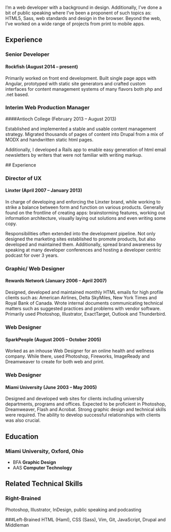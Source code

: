 I’m a web developer with a background in design. Additionally, I’ve done a bit of public speaking where I’ve been a proponent of such topics as: HTML5, Sass, web standards and design in the browser. Beyond the web, I’ve worked on a wide range of projects from print to mobile apps.

## Experience

### Senior Developer

#### Rockfish (August 2014 – present)

Primarily worked on front end development. Built single page apps with Angular, prototyped with static site generators and crafted custom interfaces for content management systems of many flavors both php and .net based.

### Interim Web Production&nbsp;Manager

####Antioch College (February 2013 – August 2013)

<p>Established and implemented a stable and usable content management strategy. Migrated thousands of pages of content into Drupal from a mix of <span class="caps">MODX</span> and handwritten static html&nbsp;pages.</p>

<p>Additionally, I developed a Rails app to enable easy generation of html email newsletters by writers that were not familiar with writing&nbsp;markup.</p>
## Experience

### Director of UX
#### Linxter (April 2007 – January&nbsp;2013)

In charge of developing and enforcing the Linxter brand, while working to strike a balance between form and function on various products. Generally found on the frontline of creating apps: brainstorming features, working out information architecture, visually laying out solutions and even writing some copy.

Responsibilities often extended into the development pipeline. Not only designed the marketing sites established to promote products, but also developed and maintained them. Additionally, spread brand awareness by speaking at many developer conferences and hosting a developer centric podcast for over 3 years.

### Graphic/ Web Designer
#### Rewards Network (January 2006 – April 2007)

Designed, developed and maintained monthly HTML emails for high profile clients such as: American Airlines, Delta SkyMiles, New York Times and Royal Bank of Canada. Wrote internal documents communicating technical matters such as suggested practices and problems with vendor software. Primarily used Photoshop, Illustrator, ExactTarget, Outlook and Thunderbird.

### Web Designer
#### SparkPeople (August 2005 – October 2005)

Worked as an inhouse Web Designer for an online health and wellness company. While there, used Photoshop, Fireworks, ImageReady and Dreamweaver to create for both web and print.

### Web Designer
#### Miami University (June 2003 – May 2005)

Designed and developed web sites for clients including university departments, programs and offices. Expected to be proficient in Photoshop, Dreamweaver, Flash and Acrobat. Strong graphic design and technical skills were required. The ability to develop successful relationships with clients was also crucial.

## Education
### Miami University, Oxford, Ohio
* BFA **Graphic Design** 
* AAS **Computer Technology**  

## Related Technical Skills
### Right-Brained
Photoshop, Illustrator, InDesign, public speaking and podcasting

###Left-Brained
HTML (Haml), CSS (Sass), Vim, Git, JavaScript, Drupal and Middleman
